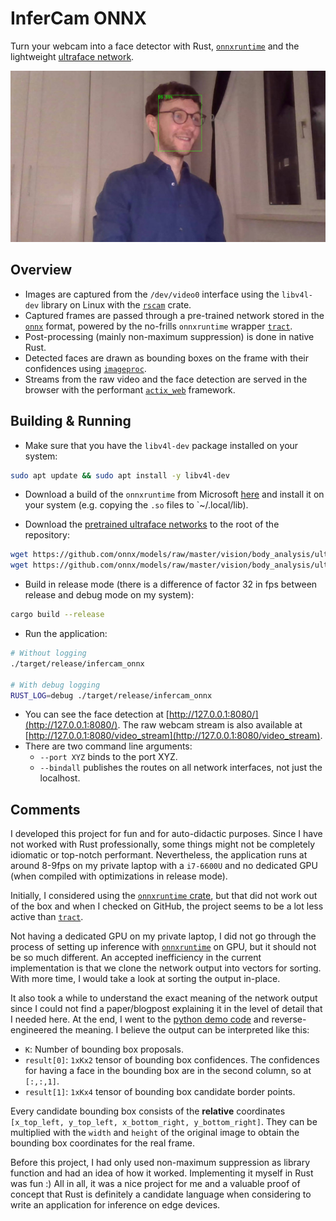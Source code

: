 # InferCam ONNX

Turn your webcam into a face detector with Rust, [`onnxruntime`][onnxruntime] and the lightweight [ultraface
network][ultraface-gh].

![InferCam Example Image](./resources/infercam_onnx_example.jpg)

## Overview
- Images are captured from the `/dev/video0` interface using the `libv4l-dev` library on Linux with the [`rscam`][rscam] crate.
- Captured frames are passed through a pre-trained network stored in the [`onnx`][onnxruntime] format, powered by the no-frills `onnxruntime` wrapper [`tract`][tract].
- Post-processing (mainly non-maximum suppression) is done in native Rust.
- Detected faces are drawn as bounding boxes on the frame with their confidences using [`imageproc`][imageproc].
- Streams from the raw video and the face detection are served in the browser with the performant [`actix_web`][actix] framework.

## Building & Running
- Make sure that you have the `libv4l-dev` package installed on your system:
```bash
sudo apt update && sudo apt install -y libv4l-dev
```

- Download a build of the `onnxruntime` from Microsoft [here][download_onnxruntime] and
install it on your system (e.g. copying the `.so` files to `~/.local/lib).

- Download the [pretrained ultraface networks][pretrained_ultraface] to the root of the repository:
```bash
wget https://github.com/onnx/models/raw/master/vision/body_analysis/ultraface/models/version-RFB-320.onnx
wget https://github.com/onnx/models/raw/master/vision/body_analysis/ultraface/models/version-RFB-640.onnx
```

- Build in release mode (there is a difference of factor 32 in fps between release and debug mode on my system):
```bash
cargo build --release
```

- Run the application:
```bash
# Without logging
./target/release/infercam_onnx

# With debug logging
RUST_LOG=debug ./target/release/infercam_onnx
```

- You can see the face detection at [http://127.0.0.1:8080/](http://127.0.0.1:8080/). The raw webcam stream is also available at [http://127.0.0.1:8080/video_stream](http://127.0.0.1:8080/video_stream).
- There are two command line arguments:
  - `--port XYZ` binds to the port XYZ.
  - `--bindall` publishes the routes on all network interfaces, not just the localhost.

## Comments
I developed this project for fun and for auto-didactic purposes. Since I have not worked with Rust
professionally, some things might not be completely idiomatic or top-notch performant.
Nevertheless, the application runs at around 8-9fps on my private laptop with a `i7-6600U` and no
dedicated GPU (when compiled with optimizations in release mode).

Initially, I considered using the [`onnxruntime` crate][onnxrcrate], but that did not work out of
the box and when I checked on GitHub, the project seems to be a lot less active than [`tract`][tract].

Not having a dedicated GPU on my private laptop, I did not go through the process of setting up
inference with [`onnxruntime`][onnxruntime] on GPU, but it should not be so much different.
An accepted inefficiency in the current implementation is that we clone the network output into
vectors for sorting. With more time, I would take a look at sorting the output in-place.

It also took a while to understand the exact meaning of the network output since I could not find
a paper/blogpost explaining it in the level of detail that I needed here. At the end, I went to the
[python demo code][py_demo_code] and reverse-engineered the meaning. I believe the output can be
interpreted like this:
- `K`: Number of bounding box proposals.
- `result[0]`: `1xKx2` tensor of bounding box confidences. The confidences for having a face in the bounding box are in the second column, so at `[:,:,1]`.
- `result[1]`: `1xKx4` tensor of bounding box candidate border points.


Every candidate bounding box consists of the **relative** coordinates `[x_top_left, y_top_left, x_bottom_right, y_bottom_right]`. They can be multiplied with the `width` and `height` of the original image to obtain the bounding box coordinates for the real frame.

Before this project, I had only used non-maximum suppression as library function and had an idea of
how it worked. Implementing it myself in Rust was fun :)
All in all, it was a nice project for me and a valuable proof of concept that Rust
is definitely a candidate language when considering to write an application for inference on edge
devices.

[onnxruntime]: https://github.com/microsoft/onnxruntime
[ultraface-gh]: https://github.com/Linzaer/Ultra-Light-Fast-Generic-Face-Detector-1MB
[rscam]: https://crates.io/crates/rscam
[tract]: https://crates.io/crates/tract
[imageproc]: https://crates.io/crates/imageproc
[actix]: https://actix.rs/
[download_onnxruntime]: https://github.com/microsoft/onnxruntime/releases/tag/v1.9.0
[pretrained_ultraface]: https://github.com/onnx/models/tree/master/vision/body_analysis/ultraface
[onnxrcrate]: https://crates.io/crates/onnxruntime/0.0.13
[py_demo_code]: https://github.com/onnx/models/blob/master/vision/body_analysis/ultraface/dependencies/box_utils.py#L111